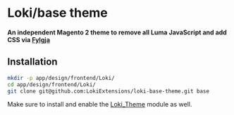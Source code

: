 # Loki/base theme
**An independent Magento 2 theme to remove all Luma JavaScript and add CSS via [Fylgja](https://fylgja.dev/)**

## Installation
```bash
mkdir -p app/design/frontend/Loki/
cd app/design/frontend/Loki/
git clone git@github.com:LokiExtensions/loki-base-theme.git base
```

Make sure to install and enable the [Loki_Theme](https://github.com/LokiExtensions/Loki_Theme) module as well.
